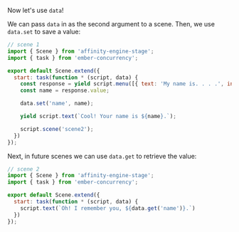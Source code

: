 Now let's use `data`!

We can pass `data` in as the second argument to a scene. Then, we use `data.set` to save a value:

```js
// scene 1
import { Scene } from 'affinity-engine-stage';
import { task } from 'ember-concurrency';

export default Scene.extend({
  start: task(function * (script, data) {
    const response = yield script.menu([{ text: 'My name is. . . .', inputable: true }], { text: "What's your name?" });
    const name = response.value;

    data.set('name', name);

    yield script.text(`Cool! Your name is ${name}.`);

    script.scene('scene2');
  })
});
```

Next, in future scenes we can use `data.get` to retrieve the value:

```js
// scene 2
import { Scene } from 'affinity-engine-stage';
import { task } from 'ember-concurrency';

export default Scene.extend({
  start: task(function * (script, data) {
    script.text(`Oh! I remember you, ${data.get('name')}.`)
  })
});
```
